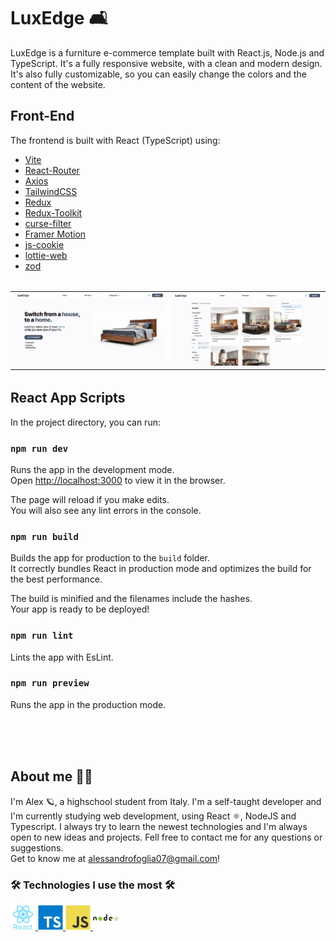 # LuxEdge 🛋️

LuxEdge is a furniture e-commerce template built with React.js, Node.js and TypeScript. It's a fully responsive website, with a clean and modern design. It's also fully customizable, so you can easily change the colors and the content of the website.

## Front-End

The frontend is built with React (TypeScript) using:

-   [Vite](https://vitejs.dev/)
-   [React-Router](https://reactrouter.com/)
-   [Axios](https://axios-http.com/)
-   [TailwindCSS](https://tailwindcss.com/)
-   [Redux](https://redux.js.org/)
-   [Redux-Toolkit](https://redux-toolkit.js.org/)
-   [curse-filter](https://www.npmjs.com/package/curse-filter)
-   [Framer Motion](https://www.framer.com/motion/)
-   [js-cookie](https://www.npmjs.com/package/js-cookie)
-   [lottie-web](https://www.npmjs.com/package/lottie-web)
-   [zod](https://zod.dev/)

<table style="width: 100%; border: none; margin: 2rem 0" cellspacing="0" cellpadding="0" border="0">
    <tr>
        <td style="width: 50%; border: none!important;" valign="center">
            <img src='./.github/screenshots/screenshot1.png' width='100%'/>
        </td>
        <td style="width: 50%; border: none!important;" valign="center">
            <img src='./.github/screenshots/screenshot2.png' width='100%' />
        </td>
    </tr>
<table>

## React App Scripts

In the project directory, you can run:

### `npm run dev`

Runs the app in the development mode.\
Open [http://localhost:3000](http://localhost:3000) to view it in the browser.

The page will reload if you make edits.\
You will also see any lint errors in the console.

### `npm run build`

Builds the app for production to the `build` folder.\
It correctly bundles React in production mode and optimizes the build for the best performance.

The build is minified and the filenames include the hashes.\
Your app is ready to be deployed!

### `npm run lint`

Lints the app with EsLint.

### `npm run preview`

Runs the app in the production mode.

<br/><br/><br/>

## About me 🧙‍♂️

I'm Alex 🪐, a highschool student from Italy. I'm a self-taught developer and I'm currently studying web development, using React ⚛️, NodeJS and Typescript.
I always try to learn the newest technologies and I'm always open to new ideas and projects. Fell free to contact me for any questions or suggestions.<br /> Get to know me at alessandrofoglia07@gmail.com!

### 🛠️ Technologies I use the most 🛠️

<a href="https://reactjs.org/" target="_blank" rel="noreferrer"> <img src="https://raw.githubusercontent.com/devicons/devicon/master/icons/react/react-original-wordmark.svg" alt="react" width="40" height="40"/> </a><a href="https://www.typescriptlang.org/" target="_blank" rel="noreferrer"> <img src="https://raw.githubusercontent.com/devicons/devicon/master/icons/typescript/typescript-original.svg" alt="typescript" width="40" height="40"/> </a><a href="https://developer.mozilla.org/en-US/docs/Web/JavaScript" target="_blank" rel="noreferrer"> <img src="https://raw.githubusercontent.com/devicons/devicon/master/icons/javascript/javascript-original.svg" alt="javascript" width="40" height="40"/> </a><a href="https://nodejs.org" target="_blank" rel="noreferrer"> <img src="https://raw.githubusercontent.com/devicons/devicon/master/icons/nodejs/nodejs-original-wordmark.svg" alt="nodejs" width="40" height="40"/> </a>
